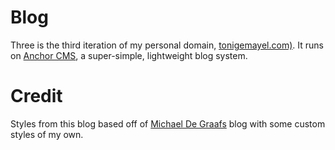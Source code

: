 Blog
=====

Three is the third iteration of my personal domain, [tonigemayel.com)](http://tonigemayel.com). It runs on [Anchor CMS](http://anchorcms.com), a super-simple,
lightweight blog system. 

Credit
=====

Styles from this blog based off of [Michael De Graafs](https://github.com/michieldegraaf/blog) blog with some custom styles of my own. 
